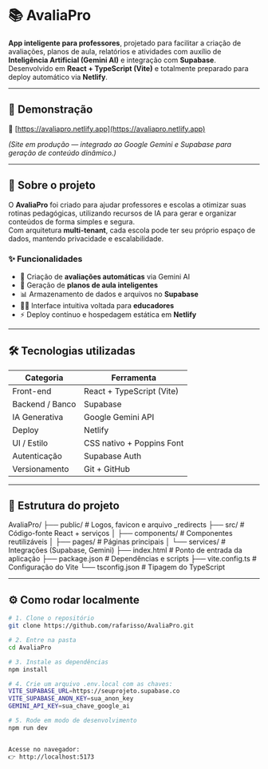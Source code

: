 # 📚 AvaliaPro

**App inteligente para professores**, projetado para facilitar a criação de avaliações, planos de aula, relatórios e atividades com auxílio de **Inteligência Artificial (Gemini AI)** e integração com **Supabase**.  
Desenvolvido em **React + TypeScript (Vite)** e totalmente preparado para deploy automático via **Netlify**.

---

## 🚀 Demonstração

🔗 [https://avaliapro.netlify.app](https://avaliapro.netlify.app)

*(Site em produção — integrado ao Google Gemini e Supabase para geração de conteúdo dinâmico.)*

---

## 🧠 Sobre o projeto

O **AvaliaPro** foi criado para ajudar professores e escolas a otimizar suas rotinas pedagógicas, utilizando recursos de IA para gerar e organizar conteúdos de forma simples e segura.  
Com arquitetura **multi-tenant**, cada escola pode ter seu próprio espaço de dados, mantendo privacidade e escalabilidade.

### ✨ Funcionalidades
- 🧩 Criação de **avaliações automáticas** via Gemini AI  
- 📝 Geração de **planos de aula inteligentes**  
- 📊 Armazenamento de dados e arquivos no **Supabase**  
- 👩‍🏫 Interface intuitiva voltada para **educadores**  
- ⚡ Deploy contínuo e hospedagem estática em **Netlify**

---

## 🛠️ Tecnologias utilizadas

| Categoria | Ferramenta |
|------------|-------------|
| Front-end | React + TypeScript (Vite) |
| Backend / Banco | Supabase |
| IA Generativa | Google Gemini API |
| Deploy | Netlify |
| UI / Estilo | CSS nativo + Poppins Font |
| Autenticação | Supabase Auth |
| Versionamento | Git + GitHub |

---

## 🧩 Estrutura do projeto

AvaliaPro/
├── public/ # Logos, favicon e arquivo _redirects
├── src/ # Código-fonte React + serviços
│ ├── components/ # Componentes reutilizáveis
│ ├── pages/ # Páginas principais
│ └── services/ # Integrações (Supabase, Gemini)
├── index.html # Ponto de entrada da aplicação
├── package.json # Dependências e scripts
├── vite.config.ts # Configuração do Vite
└── tsconfig.json # Tipagem do TypeScript


---

## ⚙️ Como rodar localmente

```bash
# 1. Clone o repositório
git clone https://github.com/rafarisso/AvaliaPro.git

# 2. Entre na pasta
cd AvaliaPro

# 3. Instale as dependências
npm install

# 4. Crie um arquivo .env.local com as chaves:
VITE_SUPABASE_URL=https://seuprojeto.supabase.co
VITE_SUPABASE_ANON_KEY=sua_anon_key
GEMINI_API_KEY=sua_chave_google_ai

# 5. Rode em modo de desenvolvimento
npm run dev


Acesse no navegador:
👉 http://localhost:5173
